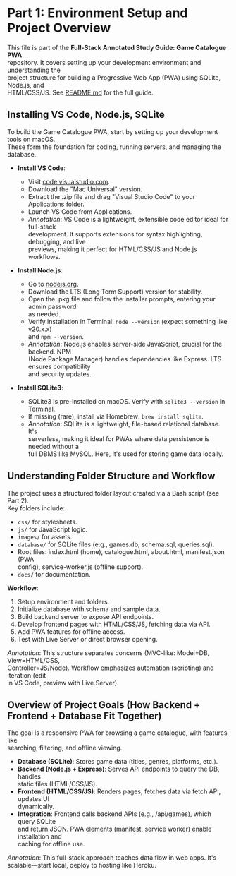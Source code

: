 # Part 1: Environment Setup and Project Overview

This file is part of the **Full-Stack Annotated Study Guide: Game Catalogue PWA**  
repository. It covers setting up your development environment and understanding the  
project structure for building a Progressive Web App (PWA) using SQLite, Node.js, and  
HTML/CSS/JS. See [README.md](../README.md) for the full guide.

## Installing VS Code, Node.js, SQLite

To build the Game Catalogue PWA, start by setting up your development tools on macOS.  
These form the foundation for coding, running servers, and managing the database.

- **Install VS Code**:
  - Visit [code.visualstudio.com](https://code.visualstudio.com).
  - Download the "Mac Universal" version.
  - Extract the .zip file and drag "Visual Studio Code" to your Applications folder.
  - Launch VS Code from Applications.
  - *Annotation*: VS Code is a lightweight, extensible code editor ideal for full-stack  
    development. It supports extensions for syntax highlighting, debugging, and live  
    previews, making it perfect for HTML/CSS/JS and Node.js workflows.

- **Install Node.js**:
  - Go to [nodejs.org](https://nodejs.org).
  - Download the LTS (Long Term Support) version for stability.
  - Open the .pkg file and follow the installer prompts, entering your admin password  
    as needed.
  - Verify installation in Terminal: `node --version` (expect something like v20.x.x)  
    and `npm --version`.
  - *Annotation*: Node.js enables server-side JavaScript, crucial for the backend. NPM  
    (Node Package Manager) handles dependencies like Express. LTS ensures compatibility  
    and security updates.

- **Install SQLite3**:
  - SQLite3 is pre-installed on macOS. Verify with `sqlite3 --version` in Terminal.
  - If missing (rare), install via Homebrew: `brew install sqlite`.
  - *Annotation*: SQLite is a lightweight, file-based relational database. It's  
    serverless, making it ideal for PWAs where data persistence is needed without a  
    full DBMS like MySQL. Here, it's used for storing game data locally.

## Understanding Folder Structure and Workflow

The project uses a structured folder layout created via a Bash script (see Part 2).  
Key folders include:
- `css/` for stylesheets.
- `js/` for JavaScript logic.
- `images/` for assets.
- `database/` for SQLite files (e.g., games.db, schema.sql, queries.sql).
- Root files: index.html (home), catalogue.html, about.html, manifest.json (PWA  
  config), service-worker.js (offline support).
- `docs/` for documentation.

**Workflow**:
1. Setup environment and folders.
2. Initialize database with schema and sample data.
3. Build backend server to expose API endpoints.
4. Develop frontend pages with HTML/CSS/JS, fetching data via API.
5. Add PWA features for offline access.
6. Test with Live Server or direct browser opening.

*Annotation*: This structure separates concerns (MVC-like: Model=DB, View=HTML/CSS,  
Controller=JS/Node). Workflow emphasizes automation (scripting) and iteration (edit  
in VS Code, preview with Live Server).

## Overview of Project Goals (How Backend + Frontend + Database Fit Together)

The goal is a responsive PWA for browsing a game catalogue, with features like  
searching, filtering, and offline viewing.
- **Database (SQLite)**: Stores game data (titles, genres, platforms, etc.).
- **Backend (Node.js + Express)**: Serves API endpoints to query the DB, handles  
  static files (HTML/CSS/JS).
- **Frontend (HTML/CSS/JS)**: Renders pages, fetches data via fetch API, updates UI  
  dynamically.
- **Integration**: Frontend calls backend APIs (e.g., /api/games), which query SQLite  
  and return JSON. PWA elements (manifest, service worker) enable installation and  
  caching for offline use.

*Annotation*: This full-stack approach teaches data flow in web apps. It's  
scalable—start local, deploy to hosting like Heroku.

